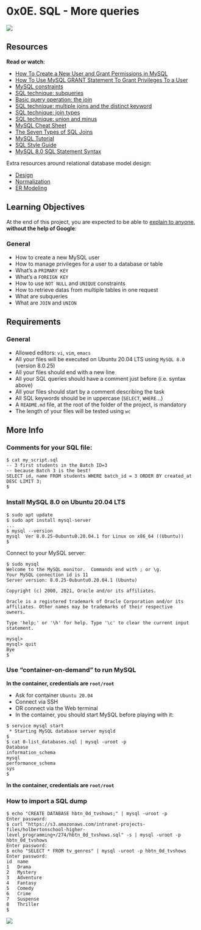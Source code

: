 
# 0x0E. SQL - More queries
![](https://s3.amazonaws.com/intranet-projects-files/holbertonschool-higher-level_programming+/274/66988091.jpg)

## Resources

**Read or watch**:

-   [How To Create a New User and Grant Permissions in MySQL](https://intranet.hbtn.io/rltoken/u4h2MXcCQfadszlRMQy-gw "How To Create a New User and Grant Permissions in MySQL")
-   [How To Use MySQL GRANT Statement To Grant Privileges To a User](https://intranet.hbtn.io/rltoken/ztrEKQexfEDtZ-8EUsG70Q "How To Use MySQL GRANT Statement To Grant Privileges To a User")
-   [MySQL constraints](https://intranet.hbtn.io/rltoken/LBrFqCMm9N9woTX7sS7e0g "MySQL constraints")
-   [SQL technique: subqueries](https://intranet.hbtn.io/rltoken/YYpPtkqFeKSCsAU4Y_y3Og "SQL technique: subqueries")
-   [Basic query operation: the join](https://intranet.hbtn.io/rltoken/npLCp3WasK0SUSUQqCF25A "Basic query operation: the join")
-   [SQL technique: multiple joins and the distinct keyword](https://intranet.hbtn.io/rltoken/GmRLMhkY-pPvjcpzyDvmRg "SQL technique: multiple joins and the distinct keyword")
-   [SQL technique: join types](https://intranet.hbtn.io/rltoken/ryjyRRN7696rJV0maP03Xw "SQL technique: join types")
-   [SQL technique: union and minus](https://intranet.hbtn.io/rltoken/L7Fi5w8GZG5MSdQZ19e88g "SQL technique: union and minus")
-   [MySQL Cheat Sheet](https://intranet.hbtn.io/rltoken/V9vpLbtkFwV4EZYoiz2NBA "MySQL Cheat Sheet")
-   [The Seven Types of SQL Joins](https://intranet.hbtn.io/rltoken/ySKSdhFeMDddea07XrDzeQ "The Seven Types of SQL Joins")
-   [MySQL Tutorial](https://intranet.hbtn.io/rltoken/-uqP0a89xUl3SsmV_ZtxRA "MySQL Tutorial")
-   [SQL Style Guide](https://intranet.hbtn.io/rltoken/jn4SHgwVtOJF0LQYPEIs-g "SQL Style Guide")
-   [MySQL 8.0 SQL Statement Syntax](https://intranet.hbtn.io/rltoken/v1VjRjcgXmGeGq8ojvOPnA "MySQL 8.0 SQL Statement Syntax")

Extra resources around relational database model design:

-   [Design](https://intranet.hbtn.io/rltoken/9ppVdXqFMn-v1eKuxsOvaQ "Design")
-   [Normalization](https://intranet.hbtn.io/rltoken/zo6dqYxsXby3S3uON5JfOg "Normalization")
-   [ER Modeling](https://intranet.hbtn.io/rltoken/ZaMMezT-GdpgHB9pmM78iw "ER Modeling")

## Learning Objectives

At the end of this project, you are expected to be able to  [explain to anyone](https://intranet.hbtn.io/rltoken/fwbj7FkG_ikCVBmGg82PLg "explain to anyone"),  **without the help of Google**:

### General

-   How to create a new MySQL user
-   How to manage privileges for a user to a database or table
-   What’s a  `PRIMARY KEY`
-   What’s a  `FOREIGN KEY`
-   How to use  `NOT NULL`  and  `UNIQUE`  constraints
-   How to retrieve datas from multiple tables in one request
-   What are subqueries
-   What are  `JOIN`  and  `UNION`

## Requirements

### General

-   Allowed editors:  `vi`,  `vim`,  `emacs`
-   All your files will be executed on Ubuntu 20.04 LTS using  `MySQL 8.0`  (version 8.0.25)
-   All your files should end with a new line
-   All your SQL queries should have a comment just before (i.e. syntax above)
-   All your files should start by a comment describing the task
-   All SQL keywords should be in uppercase (`SELECT`,  `WHERE`…)
-   A  `README.md`  file, at the root of the folder of the project, is mandatory
-   The length of your files will be tested using  `wc`

## More Info

### Comments for your SQL file:

```
$ cat my_script.sql
-- 3 first students in the Batch ID=3
-- because Batch 3 is the best!
SELECT id, name FROM students WHERE batch_id = 3 ORDER BY created_at DESC LIMIT 3;
$

```

### Install MySQL 8.0 on Ubuntu 20.04 LTS

```
$ sudo apt update
$ sudo apt install mysql-server
...
$ mysql --version
mysql  Ver 8.0.25-0ubuntu0.20.04.1 for Linux on x86_64 ((Ubuntu))
$

```

Connect to your MySQL server:

```
$ sudo mysql
Welcome to the MySQL monitor.  Commands end with ; or \g.
Your MySQL connection id is 11
Server version: 8.0.25-0ubuntu0.20.04.1 (Ubuntu)

Copyright (c) 2000, 2021, Oracle and/or its affiliates.

Oracle is a registered trademark of Oracle Corporation and/or its
affiliates. Other names may be trademarks of their respective
owners.

Type 'help;' or '\h' for help. Type '\c' to clear the current input statement.

mysql>
mysql> quit
Bye
$

```

### Use “container-on-demand” to run MySQL

**In the container, credentials are  `root/root`**

-   Ask for container  `Ubuntu 20.04`
-   Connect via SSH
-   OR connect via the Web terminal
-   In the container, you should start MySQL before playing with it:

```
$ service mysql start                                                   
 * Starting MySQL database server mysqld 
$
$ cat 0-list_databases.sql | mysql -uroot -p                               
Database                                                                                   
information_schema                                                                         
mysql                                                                                      
performance_schema                                                                         
sys                      
$

```

**In the container, credentials are  `root/root`**

### How to import a SQL dump

```
$ echo "CREATE DATABASE hbtn_0d_tvshows;" | mysql -uroot -p
Enter password: 
$ curl "https://s3.amazonaws.com/intranet-projects-files/holbertonschool-higher-level_programming+/274/hbtn_0d_tvshows.sql" -s | mysql -uroot -p hbtn_0d_tvshows
Enter password: 
$ echo "SELECT * FROM tv_genres" | mysql -uroot -p hbtn_0d_tvshows
Enter password: 
id  name
1   Drama
2   Mystery
3   Adventure
4   Fantasy
5   Comedy
6   Crime
7   Suspense
8   Thriller
$

```

![](https://holbertonintranet.s3.amazonaws.com/uploads/medias/2020/3/bc2575fee3303b731031.png?X-Amz-Algorithm=AWS4-HMAC-SHA256&X-Amz-Credential=AKIARDDGGGOU5BHMTQX4%2F20220914%2Fus-east-1%2Fs3%2Faws4_request&X-Amz-Date=20220914T044218Z&X-Amz-Expires=86400&X-Amz-SignedHeaders=host&X-Amz-Signature=110c2f1f3f8975036c49da81fad0d4d086dcc19be5f1b87856dacf5683f1a70d)

```
